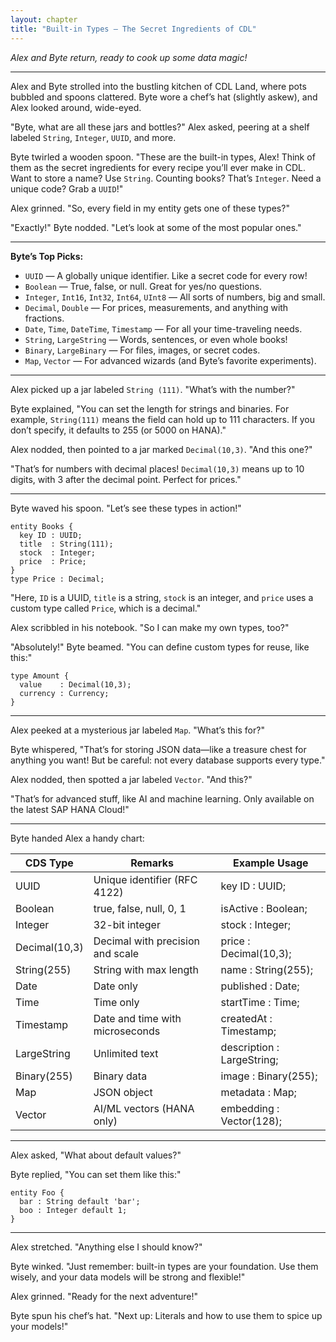 ```yaml
---
layout: chapter
title: "Built-in Types — The Secret Ingredients of CDL"
---
```


*Alex and Byte return, ready to cook up some data magic!*

---

Alex and Byte strolled into the bustling kitchen of CDL Land, where pots bubbled and spoons clattered. Byte wore a chef’s hat (slightly askew), and Alex looked around, wide-eyed.

"Byte, what are all these jars and bottles?" Alex asked, peering at a shelf labeled `String`, `Integer`, `UUID`, and more.

Byte twirled a wooden spoon. "These are the built-in types, Alex! Think of them as the secret ingredients for every recipe you’ll ever make in CDL. Want to store a name? Use `String`. Counting books? That’s `Integer`. Need a unique code? Grab a `UUID`!"

Alex grinned. "So, every field in my entity gets one of these types?"

"Exactly!" Byte nodded. "Let’s look at some of the most popular ones."

---

**Byte’s Top Picks:**

- `UUID` — A globally unique identifier. Like a secret code for every row!
- `Boolean` — True, false, or null. Great for yes/no questions.
- `Integer`, `Int16`, `Int32`, `Int64`, `UInt8` — All sorts of numbers, big and small.
- `Decimal`, `Double` — For prices, measurements, and anything with fractions.
- `Date`, `Time`, `DateTime`, `Timestamp` — For all your time-traveling needs.
- `String`, `LargeString` — Words, sentences, or even whole books!
- `Binary`, `LargeBinary` — For files, images, or secret codes.
- `Map`, `Vector` — For advanced wizards (and Byte’s favorite experiments).

---

Alex picked up a jar labeled `String (111)`. "What’s with the number?"

Byte explained, "You can set the length for strings and binaries. For example, `String(111)` means the field can hold up to 111 characters. If you don’t specify, it defaults to 255 (or 5000 on HANA)."

Alex nodded, then pointed to a jar marked `Decimal(10,3)`. "And this one?"

"That’s for numbers with decimal places! `Decimal(10,3)` means up to 10 digits, with 3 after the decimal point. Perfect for prices."

---

Byte waved his spoon. "Let’s see these types in action!"

```cds
entity Books {
  key ID : UUID;
  title  : String(111);
  stock  : Integer;
  price  : Price;
}
type Price : Decimal;
```

"Here, `ID` is a UUID, `title` is a string, `stock` is an integer, and `price` uses a custom type called `Price`, which is a decimal."

Alex scribbled in his notebook. "So I can make my own types, too?"

"Absolutely!" Byte beamed. "You can define custom types for reuse, like this:"

```cds
type Amount {
  value    : Decimal(10,3);
  currency : Currency;
}
```

---

Alex peeked at a mysterious jar labeled `Map`. "What’s this for?"

Byte whispered, "That’s for storing JSON data—like a treasure chest for anything you want! But be careful: not every database supports every type."

Alex nodded, then spotted a jar labeled `Vector`. "And this?"

"That’s for advanced stuff, like AI and machine learning. Only available on the latest SAP HANA Cloud!"

---

Byte handed Alex a handy chart:

| CDS Type         | Remarks                                 | Example Usage         |
|------------------|-----------------------------------------|----------------------|
| UUID             | Unique identifier (RFC 4122)            | key ID : UUID;       |
| Boolean          | true, false, null, 0, 1                 | isActive : Boolean;  |
| Integer          | 32-bit integer                          | stock : Integer;     |
| Decimal(10,3)    | Decimal with precision and scale         | price : Decimal(10,3);|
| String(255)      | String with max length                   | name : String(255);  |
| Date             | Date only                               | published : Date;    |
| Time             | Time only                               | startTime : Time;    |
| Timestamp        | Date and time with microseconds         | createdAt : Timestamp;|
| LargeString      | Unlimited text                          | description : LargeString;|
| Binary(255)      | Binary data                             | image : Binary(255); |
| Map              | JSON object                             | metadata : Map;      |
| Vector           | AI/ML vectors (HANA only)               | embedding : Vector(128);|

---

Alex asked, "What about default values?"

Byte replied, "You can set them like this:"

```cds
entity Foo {
  bar : String default 'bar';
  boo : Integer default 1;
}
```

---

Alex stretched. "Anything else I should know?"

Byte winked. "Just remember: built-in types are your foundation. Use them wisely, and your data models will be strong and flexible!"

Alex grinned. "Ready for the next adventure!"

Byte spun his chef’s hat. "Next up: Literals and how to use them to spice up your models!"
